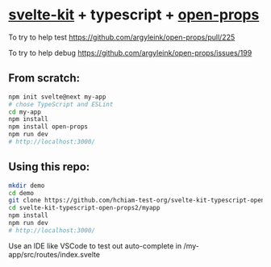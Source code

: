 # [svelte-kit](https://kit.svelte.dev/) + typescript + [open-props](https://github.com/argyleink/open-props)

To try to help test https://github.com/argyleink/open-props/pull/225

To try to help debug https://github.com/argyleink/open-props/issues/199

## From scratch:

```sh
npm init svelte@next my-app
# chose TypeScript and ESLint
cd my-app
npm install
npm install open-props
npm run dev
# http://localhost:3000/
```

## Using this repo:

```sh
mkdir demo
cd demo
git clone https://github.com/hchiam-test-org/svelte-kit-typescript-open-props2.git
cd svelte-kit-typescript-open-props2/myapp
npm install
npm run dev
# http://localhost:3000/
```

Use an IDE like VSCode to test out auto-complete in /my-app/src/routes/index.svelte
